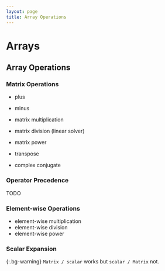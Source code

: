 ```yaml
---
layout: page
title: Array Operations
---
```


# Arrays

## Array Operations


### Matrix Operations

- plus
- minus
- matrix multiplication
- matrix division (linear solver)
- matrix power

- transpose
- complex conjugate

### Operator Precedence

TODO

### Element-wise Operations

- element-wise multiplication
- element-wise division
- element-wise power

### Scalar Expansion

{:.bg-warning}
`Matrix / scalar` works but `scalar / Matrix` not.
